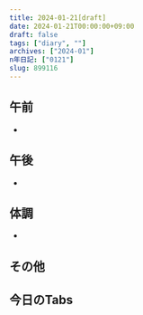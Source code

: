 ```yaml
---
title: 2024-01-21[draft]
date: 2024-01-21T00:00:00+09:00
draft: false
tags: ["diary", ""]
archives: ["2024-01"]
n年日記: ["0121"]
slug: 899116
---
```

## 午前
- 
## 午後
- 
## 体調
- 
## その他
## 今日のTabs